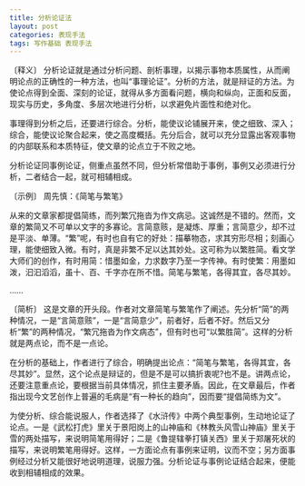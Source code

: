 ```yaml
---
title: 分析论证法
layout: post
categories: 表现手法
tags: 写作基础 表现手法
---
```


〔释义〕 分析论证就是通过分析问题、剖析事理，以揭示事物本质属性，从而阐明论点的正确性的一种方法，也叫“事理论证”。分析的方法，就是辩证的方法。为使论点得到全面、深刻的论证，就得从多方面看问题，横向和纵向，正面和反面，现实与历史，多角度、多层次地进行分析，以求避免片面性和绝对化。

事理得到分析之后，还要进行综合。分析，能使议论铺展开来，使之细致、深入；综合，能使议论聚合起来，使之高度概括。先分后合，就可以充分显露出客观事物的内部联系和本质特征，使文章的论点立于不败之地。

分析论证同事例论证，侧重点虽然不同，但分析常借助于事例，事例又必须进行分析，二者结合一起，就可相辅相成。

〔示例〕 周先慎：《简笔与繁笔》

从来的文章家都提倡简练，而列繁冗拖沓为作文病忌。这诚然是不错的。然而，文章的繁简又不可单以文字的多寡论。言简意赅，是凝炼、厚重；言简意少，却不过是平淡、单薄。“繁”呢，有时也自有它的好处：描摹物态，求其穷形尽相；刻画心理，能使细致入微。有时，真是非繁不足以达其妙处。这可称为以繁胜简。看文学大师们的创作，有时用简：惜墨如金，力求数字乃至一字传神。有时使繁：用墨如泼，汩汩滔滔，虽十、百、千字亦在所不惜。简笔与繁笔，各得其宜，各尽其妙。

……

〔简析〕 这是文章的开头段。作者对文章简笔与繁笔作了阐述。先分析“简”的两种情况，一是“言简意赅”，一是“言简意少”，前者好，后者不好。然后又分析“繁”的两种情况，“繁冗拖沓为作文病态”，但有时也可“以繁胜简”。这样的分析就是两点论，而不是一点论。

在分析的基础上，作者进行了综合，明确提出论点：“简笔与繁笔，各得其宜，各尽其妙”。显然，这个论点是辩证的，但是不是可以搞折衷呢?也不是。讲两点论，还要注意重点论，要根据当前具体情况，抓住主要矛盾。因此，在文章最后，作者指出现今文艺创作上普遍的毛病是“有一种长的趋向”，因而要“提倡简练为文”。

为使分析、综合能说服人，作者选择了《水浒传》中两个典型事例，生动地论证了论点。一是《武松打虎》里关于景阳岗上的山神庙和《林教头风雪山神庙》里关于雪的两处描写，来说明简笔用得好；二是《鲁提辖拳打镇关西》里关于郑屠死状的描写，来说明繁笔用得好。这样，一方面论点有事例来证明，议而不空；另方面事例经过分析又能很好地说明道理，说服力强。分析论证与事例论证结合起来，便能收到相辅相成的效果。 